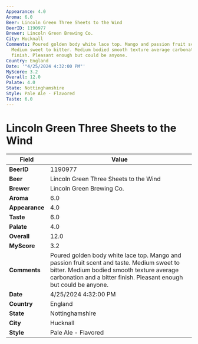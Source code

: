```yaml
---
Appearance: 4.0
Aroma: 6.0
Beer: Lincoln Green Three Sheets to the Wind
BeerID: 1190977
Brewer: Lincoln Green Brewing Co.
City: Hucknall
Comments: Poured golden body white lace top. Mango and passion fruit scent and taste.
  Medium sweet to bitter. Medium bodied smooth texture average carbonation and a bitter
  finish. Pleasant enough but could be anyone.
Country: England
Date: '"4/25/2024 4:32:00 PM"'
MyScore: 3.2
Overall: 12.0
Palate: 4.0
State: Nottinghamshire
Style: Pale Ale - Flavored
Taste: 6.0
---
```


# Lincoln Green Three Sheets to the Wind

| Field         | Value |
|---------------|-------|
| **BeerID** | 1190977 |
| **Beer** | Lincoln Green Three Sheets to the Wind |
| **Brewer** | Lincoln Green Brewing Co. |
| **Aroma** | 6.0 |
| **Appearance** | 4.0 |
| **Taste** | 6.0 |
| **Palate** | 4.0 |
| **Overall** | 12.0 |
| **MyScore** | 3.2 |
| **Comments** | Poured golden body white lace top. Mango and passion fruit scent and taste. Medium sweet to bitter. Medium bodied smooth texture average carbonation and a bitter finish. Pleasant enough but could be anyone. |
| **Date** | 4/25/2024 4:32:00 PM |
| **Country** | England |
| **State** | Nottinghamshire |
| **City** | Hucknall |
| **Style** | Pale Ale - Flavored |
